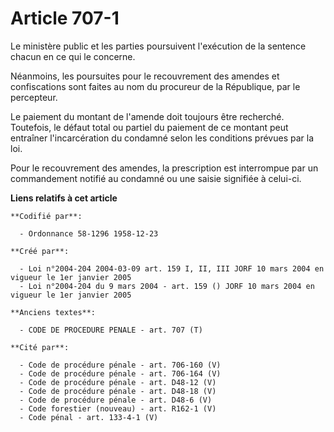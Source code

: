 # Article 707-1

Le ministère public et les parties poursuivent l'exécution de la sentence chacun en ce qui le concerne.

Néanmoins, les poursuites pour le recouvrement des amendes et confiscations sont faites au nom du procureur de la République,
par le percepteur.

Le paiement du montant de l'amende doit toujours être recherché. Toutefois, le défaut total ou partiel du paiement de ce
montant peut entraîner l'incarcération du condamné selon les conditions prévues par la loi.

Pour le recouvrement des amendes, la prescription est interrompue par un commandement notifié au condamné ou une saisie
signifiée à celui-ci.

**Liens relatifs à cet article**

	**Codifié par**:

	  - Ordonnance 58-1296 1958-12-23

	**Créé par**:

	  - Loi n°2004-204 2004-03-09 art. 159 I, II, III JORF 10 mars 2004 en vigueur le 1er janvier 2005
	  - Loi n°2004-204 du 9 mars 2004 - art. 159 () JORF 10 mars 2004 en vigueur le 1er janvier 2005

	**Anciens textes**:

	  - CODE DE PROCEDURE PENALE - art. 707 (T)

	**Cité par**:

	  - Code de procédure pénale - art. 706-160 (V)
	  - Code de procédure pénale - art. 706-164 (V)
	  - Code de procédure pénale - art. D48-12 (V)
	  - Code de procédure pénale - art. D48-18 (V)
	  - Code de procédure pénale - art. D48-6 (V)
	  - Code forestier (nouveau) - art. R162-1 (V)
	  - Code pénal - art. 133-4-1 (V)
